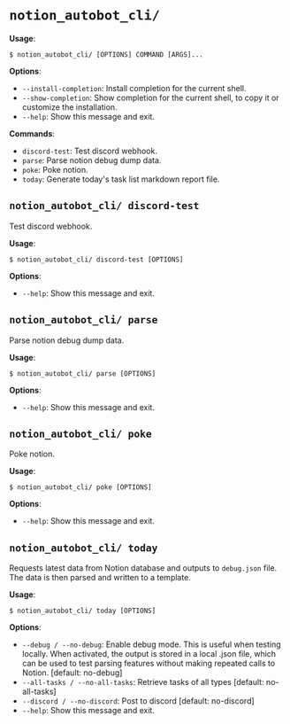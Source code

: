 # `notion_autobot_cli/`

**Usage**:

```console
$ notion_autobot_cli/ [OPTIONS] COMMAND [ARGS]...
```

**Options**:

* `--install-completion`: Install completion for the current shell.
* `--show-completion`: Show completion for the current shell, to copy it or customize the installation.
* `--help`: Show this message and exit.

**Commands**:

* `discord-test`: Test discord webhook.
* `parse`: Parse notion debug dump data.
* `poke`: Poke notion.
* `today`: Generate today's task list markdown report file.

## `notion_autobot_cli/ discord-test`

Test discord webhook.

**Usage**:

```console
$ notion_autobot_cli/ discord-test [OPTIONS]
```

**Options**:

* `--help`: Show this message and exit.

## `notion_autobot_cli/ parse`

Parse notion debug dump data.

**Usage**:

```console
$ notion_autobot_cli/ parse [OPTIONS]
```

**Options**:

* `--help`: Show this message and exit.

## `notion_autobot_cli/ poke`

Poke notion.

**Usage**:

```console
$ notion_autobot_cli/ poke [OPTIONS]
```

**Options**:

* `--help`: Show this message and exit.

## `notion_autobot_cli/ today`

Requests latest data from Notion database and outputs to `debug.json` file. The data is then parsed and written to a template.

**Usage**:

```console
$ notion_autobot_cli/ today [OPTIONS]
```

**Options**:

* `--debug / --no-debug`: Enable debug mode. This is useful when testing locally. When activated, the output is stored in a local .json file, which can be used to test parsing features without making repeated calls to Notion.  [default: no-debug]
* `--all-tasks / --no-all-tasks`: Retrieve tasks of all types  [default: no-all-tasks]
* `--discord / --no-discord`: Post to discord  [default: no-discord]
* `--help`: Show this message and exit.
